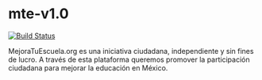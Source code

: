 mte-v1.0
========
[![Build Status](https://secure.travis-ci.org/urielaero/mte.png)](http://travis-ci.org/urielaero/mte) 

MejoraTuEscuela.org es una iniciativa ciudadana, independiente y sin fines de lucro. A través de esta plataforma queremos promover la participación ciudadana para mejorar la educación en México.
